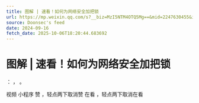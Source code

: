 ```yaml
---
title: 图解 | 速看！如何为网络安全加把锁
url: https://mp.weixin.qq.com/s?__biz=MzI5NTM4OTQ5Mg==&mid=2247630455&idx=2&sn=405feb8984f7cbe702e084ee7ed05350
source: Doonsec's feed
date: 2024-09-16
fetch_date: 2025-10-06T18:20:44.683692
---
```


# 图解 | 速看！如何为网络安全加把锁

：
，
。

视频
小程序
赞
，轻点两下取消赞
在看
，轻点两下取消在看
